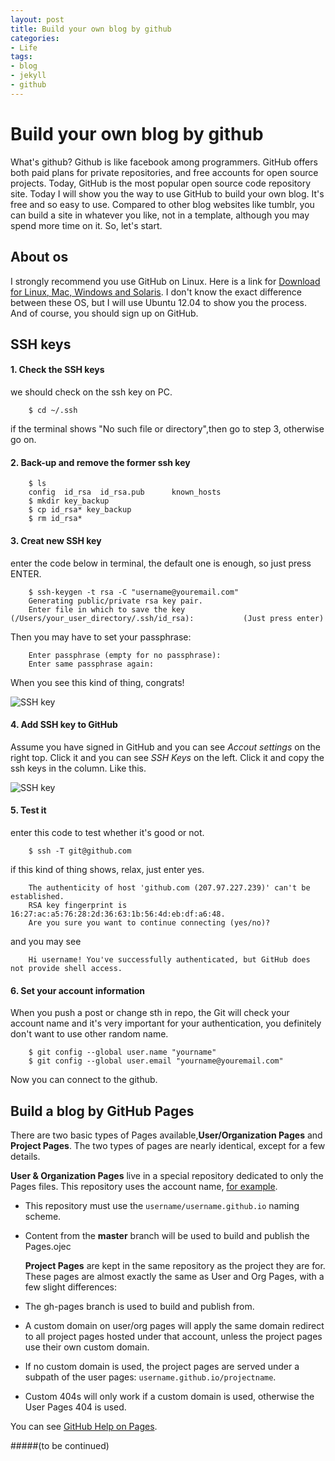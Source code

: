 ```yaml
---
layout: post
title: Build your own blog by github
categories:
- Life
tags:
- blog
- jekyll
- github
---
```


Build your own blog by github
====

  What's github? Github is like facebook among programmers. GitHub offers both paid plans for private repositories, and free accounts for open source projects. Today, GitHub is the most popular open source code repository site.
  Today I will show you the way to use GitHub to build your own blog. It's free and so easy to use. Compared to other blog websites like tumblr, you can build a site in whatever you like, not in a template, although you may spend more time on it.
  So, let's start.

## About os ##
  I strongly recommend you use GitHub on Linux. Here is a link for [Download for Linux, Mac, Windows and Solaris](http://git-scm.com/downloads). I don't know the exact difference between these OS, but I will use Ubuntu 12.04 to show you the process.
  And of course, you should sign up on GitHub.


## SSH keys ##


#### 1. Check the SSH keys


  we should check on the ssh key on PC.

        $ cd ~/.ssh
 
  if the terminal shows "No such file or directory",then go to step 3, otherwise go on.


#### 2. Back-up and remove the former ssh key


        $ ls
        config  id_rsa  id_rsa.pub      known_hosts
        $ mkdir key_backup
        $ cp id_rsa* key_backup
        $ rm id_rsa*


#### 3. Creat new SSH key


  enter the code below in terminal, the default one is enough, so just press ENTER.

        $ ssh-keygen -t rsa -C "username@youremail.com"
        Generating public/private rsa key pair.
        Enter file in which to save the key (/Users/your_user_directory/.ssh/id_rsa):	        (Just press enter)

  Then you may have to set your passphrase:

        Enter passphrase (empty for no passphrase):
        Enter same passphrase again:

  When you see this kind of thing, congrats!

  ![SSH key](http://img.readitlater.com/i/beiyuu.com/images/githubpages/ssh-key-set/RS/w680.png)


#### 4. Add SSH key to GitHub


 Assume you have signed in GitHub and you can see *Accout settings* on the right top. Click it and you can see *SSH Keys* on the left. Click it and copy the ssh keys in the column. Like this.

  ![SSH key](http://img.readitlater.com/i/beiyuu.com/images/githubpages/bootcamp_1_ssh/RS/w680.jpg)


#### 5. Test it


  enter this code to test whether it's good or not.

        $ ssh -T git@github.com

  if this kind of thing shows, relax, just enter yes.

        The authenticity of host 'github.com (207.97.227.239)' can't be established.
        RSA key fingerprint is 16:27:ac:a5:76:28:2d:36:63:1b:56:4d:eb:df:a6:48.
        Are you sure you want to continue connecting (yes/no)?

  and you may see


        Hi username! You've successfully authenticated, but GitHub does not provide shell access.


#### 6. Set your account information


  When you push a post or change sth in repo, the Git will check your account name and it's very important for your authentication, you definitely don't want to use other random name.

        $ git config --global user.name "yourname"
        $ git config --global user.email "yourname@youremail.com"
     
  Now you can connect to the github.

## Build a blog by GitHub Pages

  There are two basic types of Pages available,__User/Organization Pages__ and __Project Pages__. The two types of pages are nearly identical, except for a few details.

   __User & Organization Pages__ live in a special repository dedicated to only the Pages files. This repository uses the account name, [for example](atmos/atmos.github.io).

*  This repository must use the `username/username.github.io` naming scheme.

*  Content from the __master__ branch will be used to build and publish the Pages.ojec
 
   __Project Pages__ are kept in the same repository as the project they are for. These pages are almost exactly the same as User and Org Pages, with a few slight differences:

*  The gh-pages branch is used to build and publish from.

*  A custom domain on user/org pages will apply the same domain redirect to all project pages hosted under that account, unless the project pages use their own custom domain.

*  If no custom domain is used, the project pages are served under a subpath of the user pages: `username.github.io/projectname`.

*  Custom 404s will only work if a custom domain is used, otherwise the User Pages 404 is used.

  You can see [GitHub Help on Pages](https://help.github.com/articles/user-organization-and-project-pages).
  


#####(to be continued)
  
